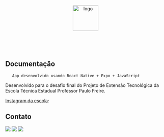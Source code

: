 <br />
<br />

<p align="center">
  <a>
    <img src="link da logo" alt="logo" width="80" height="80">
  </a>
</p>

<br />

<p align="center">

</p>

<br />

## Documentação

       App desenvolvido usando React Native + Expo + JavaScript
Desenvolvido para o desafio final do Projeto de Extensão Tecnológica 
       da Escola Técnica Estadual Professor Paulo Freire.

[Instagram da escola](https://instagram.com/eteprofpaulofreire):


## Contato
<div> 
  <a href="https://instagram.com/realwallaci" target="_blank"><img src="https://img.shields.io/badge/-Instagram-%23E4405F?style=for-the-badge&logo=instagram&logoColor=white" target="_blank"></a>
  <a href = "mailto:wallaci.contato@gmail.com"><img src="https://img.shields.io/badge/-Gmail-%23333?style=for-the-badge&logo=gmail&logoColor=white" target="_blank"></a>
  <a href="https://www.linkedin.com/in/realwallaci" target="_blank"><img src="https://img.shields.io/badge/-LinkedIn-%230077B5?style=for-the-badge&logo=linkedin&logoColor=white" target="_blank"></a> 
 
</div>